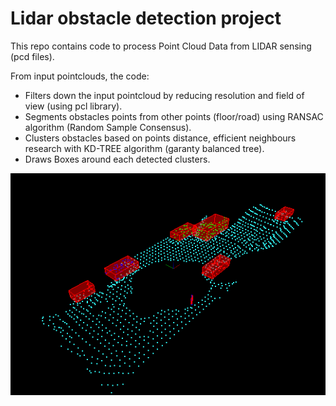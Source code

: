 # Lidar obstacle detection project

This repo contains code to process Point Cloud Data from LIDAR sensing (pcd files).

From input pointclouds, the code:

  - Filters down the input pointcloud by reducing resolution and field of view (using pcl library).
  - Segments obstacles points from other points (floor/road) using RANSAC algorithm (Random Sample Consensus).
  - Clusters obstacles based on points distance, efficient neighbours research with KD-TREE algorithm (garanty balanced tree).
  - Draws Boxes around each detected clusters.

![Obstacles detection result](obstacles_detection.png)
